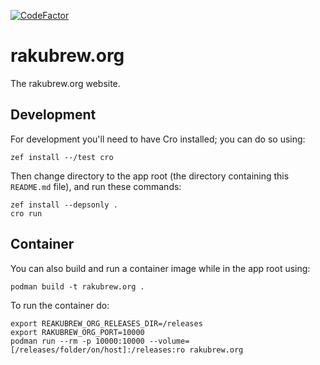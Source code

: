 [![CodeFactor](https://www.codefactor.io/repository/github/raku/rakubrew.org/badge)](https://www.codefactor.io/repository/github/raku/rakubrew.org)

rakubrew.org
============

The rakubrew.org website.


Development
-----------

For development you'll need to have Cro installed; you can do so using:

```
zef install --/test cro
```

Then change directory to the app root (the directory containing this
`README.md` file), and run these commands:

    zef install --depsonly .
    cro run


Container
---------

You can also build and run a container image while in the app root using:

    podman build -t rakubrew.org .

To run the container do:

    export REAKUBREW_ORG_RELEASES_DIR=/releases
    export RAKUBREW_ORG_PORT=10000
    podman run --rm -p 10000:10000 --volume=[/releases/folder/on/host]:/releases:ro rakubrew.org

